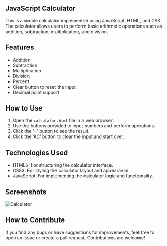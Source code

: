 ## JavaScript Calculator

This is a simple calculator implemented using JavaScript, HTML, and CSS. The calculator allows users to perform basic arithmetic operations such as addition, subtraction, multiplication, and division.

## Features

- Addition
- Subtraction
- Multiplication
- Division
- Percent
- Clear button to reset the input
- Decimal point support


## How to Use

1. Open the `calculator.html` file in a web browser.
2. Use the buttons provided to input numbers and perform operations.
3. Click the '=' button to see the result.
4. Click the 'AC' button to clear the input and start over.

## Technologies Used

- HTML5: For structuring the calculator interface.
- CSS3: For styling the calculator layout and appearance.
- JavaScript: For implementing the calculator logic and functionality.

## Screenshots

![Calculator](https://github.com/Krushna-T1/Simple-Calculator/assets/152420714/6b4aaa06-0598-4ef9-b11f-a67081c59e01)



## How to Contribute

If you find any bugs or have suggestions for improvements, feel free to open an issue or create a pull request. Contributions are welcome!


